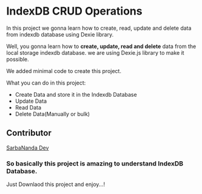 # IndexDB CRUD Operations
In this project we gonna learn how to create, read, update and delete data from indexdb database using Dexie library.

Well, you gonna learn how to __create, update, read and delete__ data from the local storage indexdb database. 
we are using Dexie.js library to make it possible.

We added minimal code to create this project.

What you can do in this project:
* Create Data and store it in the Indexdb Database
* Update Data
* Read Data
* Delete Data(Manually or bulk)

## Contributor
[SarbaNanda Dev](http://www.github.com/c/sarbanandadev)

### So basically this project is amazing to understand IndexDB Database.
Just Downlaod this project and enjoy...!

